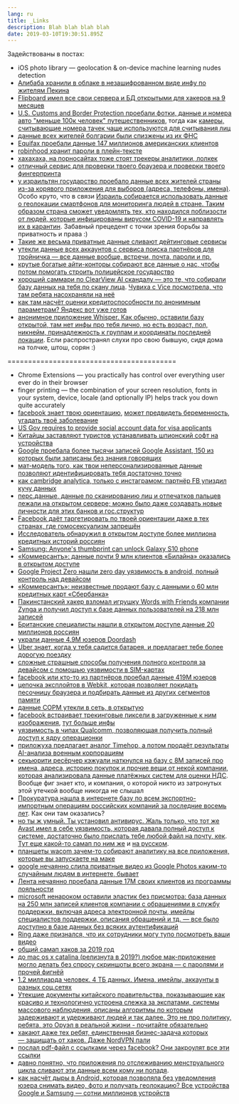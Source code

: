 ```yaml
---
lang: ru
title: _Links
description: Blah blah blah blah
date: 2019-03-10T19:30:51.895Z
---
```


Задействованы в постах:

- iOS photo library — geolocation & on-device machine learning nudes detection
- [Алибаба хранили в облаке в незашифрованном виде инфу по жителям Пекина](https://vc.ru/future/66429-ekspert-nashel-v-oblake-alibaba-otkrytuyu-bazu-s-lichnymi-dannymi-zhiteley-pekina-za-nimi-sledili-sistemy-umnogo-goroda)
- [Flipboard имел все свои сервера и БД открытыми для хакеров на 9 месяцев](https://vc.ru/services/69595-agregator-flipboard-zayavil-ob-utechke-dannyh-polzovateley-u-hakerov-byl-dostup-k-servisu-na-protyazhenii-devyati-mesyacev)
- [U.S. Customs and Border Protection проебали фотки, данные и номера авто "меньше 100к человек" путешественников](https://techcrunch.com/2019/06/10/cbp-data-breach/), тогда как [камеры, считывающие номера тачек чаще используются для считывания лиц](https://www.washingtonpost.com/technology/2019/07/07/fbi-ice-find-state-drivers-license-photos-are-gold-mine-facial-recognition-searches/?noredirect=on&utm_term=.ffdcd980153f)
- [данные всех жителей болгарии были спизжены из их ФНС](https://edition.cnn.com/2019/07/21/europe/bulgaria-hack-tax-intl)
- [Equifax проебали данные 147 миллионов американских клиентов](https://vc.ru/finance/76302-kreditnoe-byuro-equifax-soglasilos-vyplatit-do-700-mln-iz-za-utechki-dannyh-amerikanskih-klientov-v-2017-godu?from=rss)
- [robinhood хранит пароли в плейн-тексте](https://twitter.com/Techmeme/status/1154154645062934528)
- [хахахаха, на порносайтах тоже стоят трекеры аналитики, лолкек](https://arxiv.org/abs/1907.06520)
- [отличный сервис для проверки твоего браузера и проверки твоего фингерпринта](https://panopticlick.eff.org/) 
- [у израильтян государство проебало данные всех жителей страны из-за корявого приложения для выборов (адреса, телефоны, имена)](https://edition.cnn.com/2020/02/11/tech/israel-voters-data-exposed-intl/index.html). Особо круто, что в связи [Израиль собирается использовать данные о геолокации смартфонов для мониторинга людей в стране. Таким образом страна сможет уведомлять тех, кто находился поблизости от людей, которые инфицированы вирусом COVID-19 и направлять их в карантин](https://www.haaretz.com/israel-news/.premium-israeli-coronavirus-surveillance-who-s-tracking-you-and-what-happens-with-the-data-1.8685383). Забавный прецедент с точки зрения борьбы за приватность и права :)
- [Такие же весьма приватные данные сливают дейтинговые сервисы](https://www.engadget.com/2020/01/14/study-finds-grindr-okcupid-tinder-spreading-sensitive-data/)
- [утекли данные всех аккаунтов с сервиса поиска партнёров для тройничка — все данные вообще, встречи, почта, пароли и пр.](https://techcrunch.com/2019/08/08/group-dating-app-3fun-security-flaws/)
- [крутые богатые айти-конторы собирают все данные о нас, чтобы потом помогать строить полицейское государство](https://www.vice.com/en_us/article/9kx4z8/revealed-this-is-palantirs-top-secret-user-manual-for-cops)
- [хороший саммари по ClearView AI скандалу — это те, что собирали базу данных на тебя по скану лица](https://t.me/alexmakus/3323). [Чувиха с Vice посмотрела, что там ребята насохраняли на неё](https://www.vice.com/en_us/article/5dmkyq/heres-the-file-clearview-ai-has-been-keeping-on-me-and-probably-on-you-too)
- [как там насчёт оценки кредитоспособности по анонимным параметрам? Яндекс вот уже готов](https://vc.ru/finance/98790-yandeks-predlozhil-bankam-ocenku-kreditosposobnosti-rossiyan-na-osnove-obezlichennyh-dannyh-polzovateley?from=rss)
- [анонимное приложение Whisper. Как обычно, оставили базу открытой, там нет инфы про тебя лично, но есть возраст, пол, никнейм, принадлежность к группам и координаты последней локации](https://www.washingtonpost.com/technology/2020/03/10/secret-sharing-app-whisper-left-users-locations-fetishes-exposed-web/). Если распространял слухи про свою бывшую, сидя дома на толчке, штош, сорян :)

=========================================

- Chrome Extensions — you practically has control over everything user ever do in their browser
- finger printing — the combination of your screen resolution, fonts in your system, device, locale (and optionally IP) helps track you down quite accurately
- [facebook знает твою ориентацию](https://www.newscientist.com/article/2161442-facebook-may-guess-millions-of-peoples-sexuality-to-sell-ads/), [может предвидеть беременность](https://adage.com/article/digital/facebook-pregnant/237073), [угадать твоё заболевание](https://journals.plos.org/plosone/article?id=10.1371/journal.pone.0215476)
- [US Gov requires to provide social account data for visa applicants](https://www.bloomberg.com/news/articles/2019-06-01/us-now-seeking-social-media-details-from-all-visa-applicants)
- [Китайцы заставляют туристов устанавливать шпионский софт на устройства](https://www.vice.com/en_us/article/7xgame/at-chinese-border-tourists-forced-to-install-a-text-stealing-piece-of-malware)
- [Google проебала более тысячи записей Google Assistant, 150 из которых были записаны без знания говорящих](https://vc.ru/services/74985-google-priznala-utechku-zapisey-golosov-polzovateley-google-assistant-iz-za-podryadchikov-po-analizu-rechi?from=rss)
- [мат-модель того, как твои неперсонализированные данные позволяют идентифицировать тебя достаточно точно](https://www.nature.com/articles/s41467-019-10933-3)
- [как cambridge analytica, только с инстаграмом: партнёр FB упиздил кучу данных](https://www.businessinsider.com/startup-hyp3r-saving-instagram-users-stories-tracking-locations-2019-8)
- [перс.данные, данные по сканированию лиц и отпечатков пальцев лежали на открытом сервере; можно было даже создавать новые личности для этих банков и гос.структур](https://www.theguardian.com/technology/2019/aug/14/major-breach-found-in-biometrics-system-used-by-banks-uk-police-and-defence-firms)
- [Facebook даёт таргетировать по твоей ориентации даже в тех странах, где гомосексуализм запрещён](https://www.newscientist.com/article/2214309-facebooks-ad-data-may-put-millions-of-gay-people-at-risk/)
- [Исследователь обнаружил в открытом доступе более миллиона кредитных историй россиян](https://vc.ru/finance/88595-issledovatel-obnaruzhil-v-otkrytom-dostupe-bolee-milliona-kreditnyh-istoriy-rossiyan?from=rss)
- [Samsung: Anyone's thumbprint can unlock Galaxy S10 phone](https://www.bbc.com/news/technology-50080586)
- [«Коммерсантъ»: данные почти 9 млн клиентов «Билайна» оказались в открытом доступе](https://vc.ru/services/86858-kommersant-dannye-pochti-9-mln-klientov-bilayna-okazalis-v-otkrytom-dostupe?from=rss)
- [Google Project Zero нашли zero day уязвимость в android, полный контроль над девайсом](https://www.zdnet.com/article/google-finds-android-zero-day-impacting-pixel-samsung-huawei-xiaomi-devices/)
- [«Коммерсантъ»: неизвестные продают базу с данными о 60 млн кредитных карт «Сбербанка»](https://vc.ru/finance/86402-kommersant-neizvestnye-prodayut-bazu-s-dannymi-o-60-mln-kreditnyh-kart-sberbanka?from=rss)
- [Пакинстанский хакер взломал игрушку Words with Friends компании Zynga и получил доступ к базе данных пользователей на 218 млн записей](https://zyngasupport.helpshift.com/a/zynga/?p=all&l=en&s=announcements&f=player-security-announcement)
- [Британские специалисты нашли в открытом доступе данные 20 миллионов россиян](https://tjournal.ru/tech/118985-britanskie-specialisty-nashli-v-otkrytom-dostupe-dannye-20-millionov-rossiyan)
- [украли данные 4.9М юзеров Doordash](https://techcrunch.com/2019/09/26/doordash-data-breach/)
- [Uber знает, когда у тебя садится батарея, и предлагает тебе более дорогую поездку](https://www.independent.co.uk/life-style/gadgets-and-tech/news/uber-knows-when-your-phone-is-about-to-run-out-of-battery-a7042416.html)
- [сложные страшные способы получения полного контроля за девайсом с помощью уязвимости в SIM-картах](https://www.adaptivemobile.com/blog/simjacker-next-generation-spying-over-mobile)
- [facebook или кто-то из партнёров проебал данные 419М юзеров](https://www.engadget.com/2019/09/04/facebook-privacy-databases-phone-numbers/)
- [цепочка эксплойтов в Webkit, которая позволяет покидать песочницу браузера и подбирать данные из других сегментов памяти](https://googleprojectzero.blogspot.com/2019/08/a-very-deep-dive-into-ios-exploit.html)
- [данные СОРМ утекли в сеть, в открытую](https://meduza.io/feature/2019/08/27/programmist-nashel-v-otkrytom-dostupe-nomera-telefonov-adresa-i-geograficheskie-koordinaty-soten-rossiyan-veroyatno-ih-opublikovalo-oborudovanie-sorm)
- [facebook встраивает трекинговые пиксели в загруженные к ним изображения](https://mobile.twitter.com/oasace/status/1149181539000864769), [тут больше инфы](https://stackoverflow.com/questions/31120222/iptc-metadata-automatically-added-to-uploaded-images-on-facebook)
- [уязвимость в чипах Qualcomm, позволяющая получить полный доступ к ядру операционки](https://blade.tencent.com/en/advisories/qualpwn/)
- [приложуха предлагает аналог Timehop, а потом продаёт результаты AI-анализа военным корпорациям](https://twitter.com/oliviasolon/status/1126490212849278976?s=12)
- [секьюрити ресёрчер кэжуали наткнулся на базу с 8М записей про имена, адреса, историю покупок и прочие вещи от некой компании, которая анализировала данные платёжных систем для оценки НДС](https://www.comparitech.com/blog/information-security/uk-shopper-records-exposed/). Вообще фиг знает кто, и компания, о которой никто из затронутых этой утечкой вообще никогда не слышал
- [Прокуратура нашла в интернете базу по всем экспортно-импортным операциям российских компаний за последние восемь лет](https://meduza.io/news/2020/03/12/prokuratura-nashla-v-internete-bazu-po-vsem-eksportno-importnym-operatsiyam-rossiyskih-kompaniy-za-poslednie-vosem-let). Как они там оказались?
- [но ты ж умный. Ты установил антивирус. Жаль только, что тот же Avast имел в себе уязвимость, которая давала полный доступ к системе, достаточно было прислать тебе любой файл на почту, кек](https://www.zdnet.com/article/avast-disables-javascript-engine-in-its-antivirus-following-major-bug/). [Тут еще какой-то самап по ним же](https://www.vice.com/en_us/article/qjdkq7/avast-antivirus-sells-user-browsing-data-investigation) и [на русском](https://vc.ru/services/96722-forbes-razrabotchik-antivirusa-avast-s-2013-goda-prodaet-dannye-ob-internet-aktivnosti-polzovateley?from=rss).
- [планшеты wacom зачем-то собирают аналитику на все приложения, которые вы запускаете на маке](https://robertheaton.com/2020/02/05/wacom-drawing-tablets-track-name-of-every-application-you-open/)
- [google нечаянно слила приватные видео из Google Photos каким-то случайным людям в интернете, бывает](https://www.theverge.com/2020/2/4/21122044/google-photos-privacy-breach-takeout-data-video-strangers)
- [Лента нечаянно проебала данные 17М своих клиентов из программы лояльности](https://habr.com/ru/news/t/485832/)
- [microsoft ненароком оставили эластик без присмотра: база данных на 250 млн записей клиентов компании с обращениями в службу поддержки, включая адреса электронной почты, имейлы специалистов поддержки, описания обращений и тд. — все было доступно в базе данных без всяких аутентификаций](https://www.comparitech.com/blog/information-security/microsoft-customer-service-data-leak/)
- [Ring даже признался, что их сотрудники могу тупо посмотреть ваши видео](https://vc.ru/tech/100473-proizvoditel-umnyh-zvonkov-ring-uvolil-neskolko-sotrudnikov-za-prosmotr-video-s-kamer-polzovateley-bez-razresheniya?from=rss)
- [общий самап хаков за 2019 год](https://www.zdnet.com/article/these-are-the-worst-hacks-cyberattacks-and-data-breaches-of-2019/)
- [до mac os x catalina (релизнута в 2019?) любое мак-приложение могло делать без спросу скриншоты всего экрана — с паролями и прочей фигнёй](https://krausefx.com/blog/mac-privacy-sandboxed-mac-apps-can-take-screenshots)
- [1.2 миллиарда человек. 4 ТБ данных. Имена, имейлы, аккаунты в разных соц.сетях](https://www.dataviper.io/blog/2019/pdl-data-exposure-billion-people/)
- [Утекшие документы китайского правительства, показывающие как красиво и технологично устроена слежка за экспатами, системы массового наблюдения, описаны алгоритмы по которым задерживают и удерживают людей и так далее. Это не про политику, ребята, это Оруэл в реальной жизни - почитайте обязательно](https://www.icij.org/investigations/china-cables/exposed-chinas-operating-manuals-for-mass-internment-and-arrest-by-algorithm/)
- [хакают даже тех ребят, единственная бизнес-задача которых — защищать от хаков. Даже NordVPN пали](https://techcrunch.com/2019/10/21/nordvpn-confirms-it-was-hacked/)
- [послал pdf-файл с ссылками через facebook? Они закроулят все эти ссылки](https://twitter.com/vah_13/status/1187755829371555840)
- [давно понятно, что приложения по отслеживанию менструального цикла сливают эти данные всем кому ни попадя](https://t.me/alexmakus/3130). 
- [как насчёт дыры в Android, которая позволяла без уведомления юзера снимать видео, фото и получать геолокацию? Все устройства Google и Samsung — сотни миллионов устройств](https://www.bleepingcomputer.com/news/security/android-camera-app-bug-lets-apps-record-video-without-permission/)